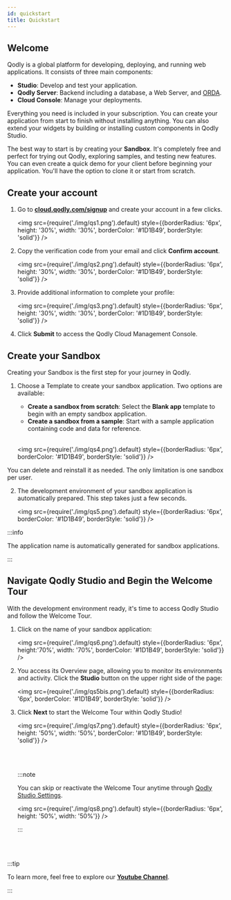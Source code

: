 ```yaml
---
id: quickstart
title: Quickstart
---
```


## Welcome

Qodly is a global platform for developing, deploying, and running web applications. It consists of three main components:

- **Studio**: Develop and test your application.
- **Qodly Server**: Backend including a database, a Web Server, and [ORDA](../orda/data-model.md).
- **Cloud Console**: Manage your deployments.

Everything you need is included in your subscription. You can create your application from start to finish without installing anything. You can also extend your widgets by building or installing custom components in Qodly Studio.

The best way to start is by creating your **Sandbox**. It's completely free and perfect for trying out Qodly, exploring samples, and testing new features. You can even create a quick demo for your client before beginning your application. You'll have the option to clone it or start from scratch.



## Create your account

1. Go to [**cloud.qodly.com/signup**](https://cloud.qodly.com/signup) and create your account in a few clicks. 

    <img src={require('./img/qs1.png').default} style={{borderRadius: '6px', height: '30%', width: '30%', borderColor: '#1D1B49', borderStyle: 'solid'}} />

2. Copy the verification code from your email and click **Confirm account**.

    <img src={require('./img/qs2.png').default} style={{borderRadius: '6px', height: '30%', width: '30%', borderColor: '#1D1B49', borderStyle: 'solid'}} />

3. Provide additional information to complete your profile:

    <img src={require('./img/qs3.png').default} style={{borderRadius: '6px', height: '30%', width: '30%', borderColor: '#1D1B49', borderStyle: 'solid'}} />

4. Click **Submit** to access the Qodly Cloud Management Console.


## Create your Sandbox

Creating your Sandbox is the first step for your journey in Qodly.

1. Choose a Template to create your sandbox application. Two options are available:
    - **Create a sandbox from scratch**: Select the **Blank app** template to begin with an empty sandbox application.
    - **Create a sandbox from a sample**: Start with a sample application containing code and data for reference.<br/><br/>

    <img src={require('./img/qs4.png').default} style={{borderRadius: '6px', borderColor: '#1D1B49', borderStyle: 'solid'}} />

You can delete and reinstall it as needed. The only limitation is one sandbox per user.

2. The development environment of your sandbox application is automatically prepared. This step takes just a few seconds.

   <img src={require('./img/qs5.png').default} style={{borderRadius: '6px', borderColor: '#1D1B49', borderStyle: 'solid'}} />

:::info

The application name is automatically generated for sandbox applications.  

:::


## Navigate Qodly Studio and Begin the Welcome Tour


With the development environment ready, it's time to access Qodly Studio and follow the Welcome Tour.

1. Click on the name of your sandbox application:

   <img src={require('./img/qs6.png').default} style={{borderRadius: '6px', height:'70%', width: '70%', borderColor: '#1D1B49', borderStyle: 'solid'}} />
    
2. You access its Overview page, allowing you to monitor its environments and activity. Click the **Studio** button on the upper right side of the page:
    
   <img src={require('./img/qs5bis.png').default} style={{borderRadius: '6px', borderColor: '#1D1B49', borderStyle: 'solid'}} />


3. Click **Next** to start the Welcome Tour within Qodly Studio!

    <img src={require('./img/qs7.png').default} style={{borderRadius: '6px', height: '50%', width: '50%', borderColor: '#1D1B49', borderStyle: 'solid'}} />

    <br/><br/>

    :::note

    You can skip or reactivate the Welcome Tour anytime through [Qodly Studio Settings](../4DQodlyPro/settings.md#activate-welcome-tour). 

    <img src={require('./img/qs8.png').default} style={{borderRadius: '6px', height: '50%', width: '50%'}} />

    :::

<br/><br/>




:::tip

To learn more, feel free to explore our [**Youtube Channel**](https://www.youtube.com/channel/UCLNHKvjJQZ_5D1ziskba6jg). 

:::